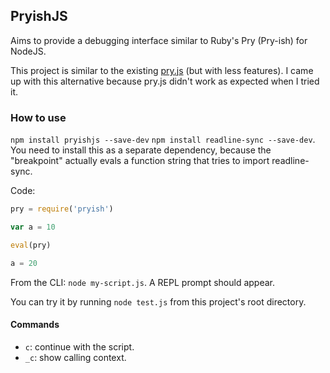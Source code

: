 ## PryishJS

Aims to provide a debugging interface similar to Ruby's Pry (Pry-ish) for NodeJS.

This project is similar to the existing [pry.js](https://www.npmjs.com/package/pryjs) (but with less features). I came up with this alternative because pry.js didn't work as expected when I tried it.

### How to use

`npm install pryishjs --save-dev`
`npm install readline-sync --save-dev`. You need to install this as a separate dependency, because the "breakpoint" actually evals a function string that tries to import readline-sync.

Code:

``` javascript
pry = require('pryish')

var a = 10

eval(pry)

a = 20
```

From the CLI: `node my-script.js`. A REPL prompt should appear.

You can try it by running `node test.js` from this project's root directory.

#### Commands

- `c`: continue with the script.
- `_c`: show calling context.
